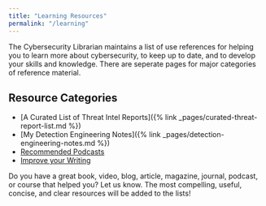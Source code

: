 ```yaml
---
title: "Learning Resources"
permalink: "/learning"
---
```


The Cybersecurity Librarian maintains a list of use references for helping you to learn more about cybersecurity, to keep up to date, and to develop your skills and knowledge. There are seperate pages for major categories of reference material.

## Resource Categories

- [A Curated List of Threat Intel Reports]({% link _pages/curated-threat-report-list.md %})
- [My Detection Engineering Notes]({% link _pages/detection-engineering-notes.md %})
- [Recommended Podcasts]({{site.baseurl}}/learning/podcasts)
- [Improve your Writing]({{site.baseurl}}/learning/writing)

Do you have a great book, video, blog, article, magazine, journal, podcast, or course that helped you? Let us know. The most compelling, useful, concise, and clear resources will be added to the lists!


